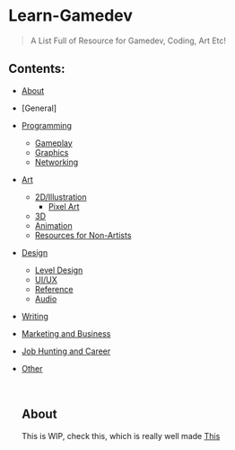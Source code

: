 # Learn-Gamedev

>A List Full of Resource for Gamedev, Coding, Art Etc!


<p>
  
## Contents:
- [About](#about)
- [General]
- [Programming](#programming)
    - [Gameplay](#gameplay)
    - [Graphics](#graphics)
    - [Networking](#networking)
- [Art](#art)
    - [2D/Illustration](#2dillustration)
        - [Pixel Art](#pixel-art)
    - [3D](#3d)
    - [Animation](#animation)
    - [Resources for Non-Artists](#resources-for-non-artists)
- [Design](#design)
    - [Level Design](#level-design)
    - [UI/UX](#uiux)
    - [Reference](#reference)
    - [Audio](#audio)
- [Writing](#writing)
- [Marketing and Business](#marketing-and-business)
- [Job Hunting and Career](#job-hunting-and-career)
- [Other](#other)
    
  <br />
  
  
  ## About
  
  This is WIP, check this, which is really well made [This](https://github.com/notpresident35/learn-awesome-gamedev)
